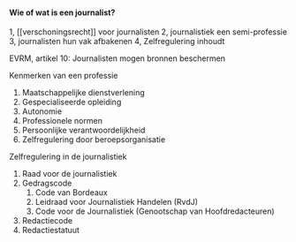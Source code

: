 
#### Wie of wat is een journalist?


1, [[verschoningsrecht]] voor journalisten
2, journalistiek een semi-professie
3, journalisten hun vak afbakenen
4, Zelfregulering inhoudt 

EVRM, artikel 10: Journalisten mogen bronnen beschermen

Kenmerken van een professie
1. Maatschappelijke dienstverlening
2. Gespecialiseerde opleiding
3. Autonomie
4. Professionele normen
5. Persoonlijke verantwoordelijkheid
6. Zelfregulering door beroepsorganisatie

Zelfregulering in de journalistiek
1. Raad voor de journalistiek
2. Gedragscode
	1. Code van Bordeaux
	2. Leidraad voor Journalistiek Handelen (RvdJ)
	3. Code voor de Journalistiek (Genootschap van Hoofdredacteuren)
3. Redactiecode
4. Redactiestatuut






